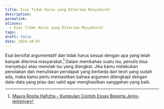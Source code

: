 ```yaml
---
title: Esai Tidak Harus yang Diterima Masyakarat
description: 
permalink: 
aliases:
  - Esai Tidak Harus yang Diterima Masyakarat
tags: 
draft: false
date: 2024-10-07
---
```

Esai bersifat argumentatif dan tidak harus sesuai dengan apa yang telah banyak diterima masyarakat.[^1] Dalam membahas suatu isu, penulis bisa menyetujui atau menolak isu yang diangkat. Jika kamu melakukan penolakan dan menuliskan pendapat yang berbeda dari teori yang sudah ada, maka kamu perlu memastikan bahwa argumen dilengkapi dengan data-data yang jelas dan valid agar menghasilkan sanggahan yang baik. 

[^1]: [Maura Rosita Hafizha - Kumpulan Contoh Essay Beserta Jenis-jenisnya](https://www.detik.com/edu/detikpedia/d-6669735/kumpulan-contoh-essay-beserta-jenis-jenisnya)